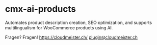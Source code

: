 # cmx-ai-products
Automates product description creation, SEO optimization, and supports multilingualism for WooCommerce products using AI.

Fragen? Fragen! <a target="_blank" href="https://cloudmeister.ch/">https://cloudmeister.ch/</a> <a href="mailto:plugin@cloudmeister.ch">plugin@cloudmeister.ch</a>
